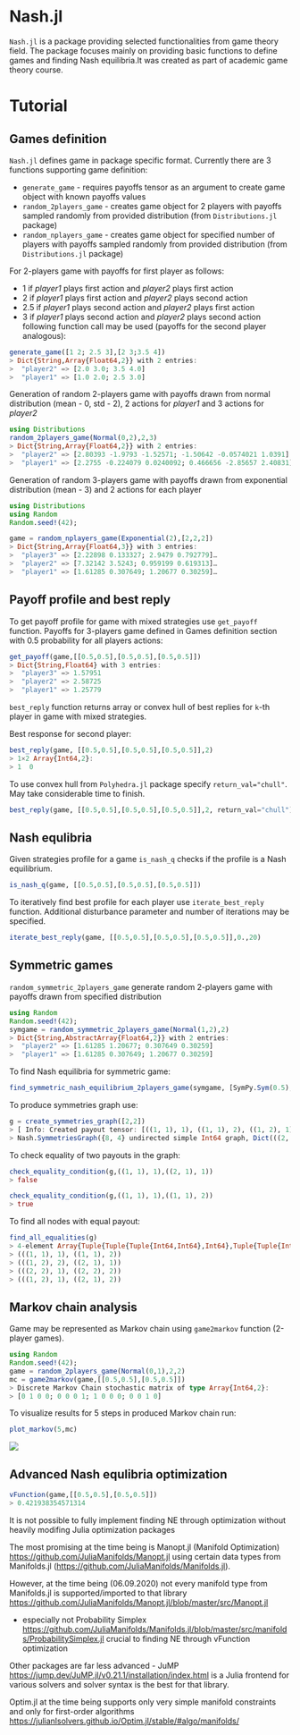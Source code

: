 # Nash.jl

`Nash.jl` is a package providing selected functionalities from game theory field. The package focuses mainly on providing basic functions to define games and finding Nash equilibria.It was created as part of academic game theory course.


Tutorial
=========

## Games definition

`Nash.jl` defines game in package specific format. Currently there are 3 functions supporting game definition:
* `generate_game` - requires payoffs tensor as an argument to create game object with known payoffs values
* `random_2players_game` - creates game object for 2 players with payoffs sampled randomly from provided distribution (from `Distributions.jl` package)
* `random_nplayers_game` - creates game object for specified number of players with payoffs sampled randomly from provided distribution (from `Distributions.jl` package)

For 2-players game with payoffs for first player as follows:
* 1 if _player1_ plays first action and _player2_ plays first action
* 2 if _player1_ plays first action and _player2_ plays second action
* 2.5 if _player1_ plays second action and _player2_ plays first action
* 3 if _player1_ plays second action and _player2_ plays second action
following function call may be used (payoffs for the second player analogous):

```julia
generate_game([1 2; 2.5 3],[2 3;3.5 4])
> Dict{String,Array{Float64,2}} with 2 entries:
>  "player2" => [2.0 3.0; 3.5 4.0]
>  "player1" => [1.0 2.0; 2.5 3.0]
```

Generation of random 2-players game with payoffs drawn from normal distribution (mean - 0, std - 2), 2 actions for _player1_ and 3 actions for _player2_

```julia
using Distributions
random_2players_game(Normal(0,2),2,3)
> Dict{String,Array{Float64,2}} with 2 entries:
>  "player2" => [2.80393 -1.9793 -1.52571; -1.50642 -0.0574021 1.0391]
>  "player1" => [2.2755 -0.224079 0.0240092; 0.466656 -2.85657 2.40831]
```

Generation of random 3-players game with payoffs drawn from exponential distribution (mean - 3) and 2 actions for each player

```julia
using Distributions
using Random
Random.seed!(42);

game = random_nplayers_game(Exponential(2),[2,2,2])
> Dict{String,Array{Float64,3}} with 3 entries:
>  "player3" => [2.22898 0.133327; 2.9479 0.792779]…
>  "player2" => [7.32142 3.5243; 0.959199 0.619313]…
>  "player1" => [1.61285 0.307649; 1.20677 0.30259]…
```

## Payoff profile and best reply

To get payoff profile for game with mixed strategies use `get_payoff` function. Payoffs for 3-players game defined in Games definition section with 0.5 probability for all players actions:

```julia
get_payoff(game,[[0.5,0.5],[0.5,0.5],[0.5,0.5]])
> Dict{String,Float64} with 3 entries:
>  "player3" => 1.57951
>  "player2" => 2.58725
>  "player1" => 1.25779
```

`best_reply` function returns array or convex hull of best replies for `k`-th player in game with mixed strategies.

Best response for second player:

```julia
best_reply(game, [[0.5,0.5],[0.5,0.5],[0.5,0.5]],2)
> 1×2 Array{Int64,2}:
> 1  0
```

To use convex hull from `Polyhedra.jl` package specify `return_val="chull"`. May take considerable time to finish.

```julia
best_reply(game, [[0.5,0.5],[0.5,0.5],[0.5,0.5]],2, return_val="chull")
```

## Nash equlibria

Given strategies profile for a game `is_nash_q` checks if the profile is a Nash equilibrium.

```julia
is_nash_q(game, [[0.5,0.5],[0.5,0.5],[0.5,0.5]])
```

To iteratively find best profile for each player use `iterate_best_reply` function. Additional disturbance parameter and number of iterations may be specified.

```julia
iterate_best_reply(game, [[0.5,0.5],[0.5,0.5],[0.5,0.5]],0.,20)
```

## Symmetric games

`random_symmetric_2players_game` generate random 2-players game with payoffs drawn from specified distribution

```julia
using Random
Random.seed!(42);
symgame = random_symmetric_2players_game(Normal(1,2),2)
> Dict{String,AbstractArray{Float64,2}} with 2 entries:
>  "player2" => [1.61285 1.20677; 0.307649 0.30259]
>  "player1" => [1.61285 0.307649; 1.20677 0.30259]
```

To find Nash equilibria for symmetric game:

```julia
find_symmetric_nash_equilibrium_2players_game(symgame, [SymPy.Sym(0.5),SymPy.Sym(0.5)])
```

To produce symmetries graph use:

```julia
g = create_symmetries_graph([2,2])
> [ Info: Created payout tensor: [((1, 1), 1), ((1, 1), 2), ((1, 2), 1), ((1, 2), 2), ((2, 1), 1), ((2, 1), 2), ((2, 2), 1), ((2, 2), 2)]
> Nash.SymmetriesGraph({8, 4} undirected simple Int64 graph, Dict(((2, 2), 2) => 8,((1, 1), 1) => 1,((1, 1), 2) => 2,((2, 1), 2) => 6,((1, 2), 2) => 4,((1, 2), 1) => 3,((2, 1), 1) => 5,((2, 2), 1) => 7), Dict(7 => ((2, 2), 1),4 => ((1, 2), 2),2 => ((1, 1), 2),3 => ((1, 2), 1),8 => ((2, 2), 2),5 => ((2, 1), 1),6 => ((2, 1), 2),1 => ((1, 1), 1)))
```

To check equality of two payouts in the graph:

```julia
check_equality_condition(g,((1, 1), 1),((2, 1), 1))
> false

check_equality_condition(g,((1, 1), 1),((1, 1), 2))
> true
```

To find all nodes with equal payout:

```julia
find_all_equalities(g)
> 4-element Array{Tuple{Tuple{Tuple{Int64,Int64},Int64},Tuple{Tuple{Int64,Int64},Int64}},1}:
> (((1, 1), 1), ((1, 1), 2))
> (((1, 2), 2), ((2, 1), 1))
> (((2, 2), 1), ((2, 2), 2))
> (((1, 2), 1), ((2, 1), 2))
```

## Markov chain analysis

Game may be represented as Markov chain using `game2markov` function (2-player games).

```julia
using Random
Random.seed!(42);
game = random_2players_game(Normal(0,1),2,2)
mc = game2markov(game,[[0.5,0.5],[0.5,0.5]])
> Discrete Markov Chain stochastic matrix of type Array{Int64,2}:
> [0 1 0 0; 0 0 0 1; 1 0 0 0; 0 0 1 0]
```

To visualize results for 5 steps in produced Markov chain run:

```julia
plot_markov(5,mc)
```

![](https://i.ibb.co/zX2sRmt/Markov-Chain5.png)

## Advanced Nash equlibria optimization

```julia
vFunction(game,[[0.5,0.5],[0.5,0.5]])
> 0.421938354571314
```

It is not possible to fully implement finding NE through optimization
without heavily modifing Julia optimization packages

The most promising at the time being is Manopt.jl (Manifold Optimization)
https://github.com/JuliaManifolds/Manopt.jl using certain data types from
Manifolds.jl (https://github.com/JuliaManifolds/Manifolds.jl).

However, at the time being (06.09.2020) not every manifold type from Manifolds.jl
is supported/imported to that library
https://github.com/JuliaManifolds/Manopt.jl/blob/master/src/Manopt.jl
- especially not Probability Simplex
https://github.com/JuliaManifolds/Manifolds.jl/blob/master/src/manifolds/ProbabilitySimplex.jl
crucial to finding NE through vFunction optimization

Other packages are far less advanced - JuMP
https://jump.dev/JuMP.jl/v0.21.1/installation/index.html
is a Julia frontend for various solvers and solver syntax is the best for
that library.

Optim.jl at the time being supports only very simple manifold constraints and
only for first-order algorithms
https://julianlsolvers.github.io/Optim.jl/stable/#algo/manifolds/